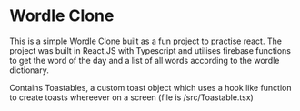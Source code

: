 # Wordle Clone

This is a simple Wordle Clone built as a fun project to practise react. The project was built in React.JS with Typescript and utilises firebase functions to get the word of the day and a list of all words according to the wordle dictionary.

Contains Toastables, a custom toast object which uses a hook like function to create toasts whereever on a screen (file is /src/Toastable.tsx)
